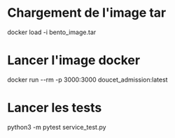 # Chargement de l'image tar
docker load -i bento_image.tar

# Lancer l'image docker
docker run --rm -p 3000:3000 doucet_admission:latest

# Lancer les tests
python3 -m pytest service_test.py

